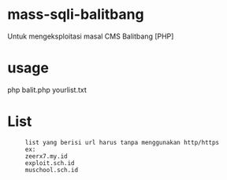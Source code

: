 # mass-sqli-balitbang
Untuk mengeksploitasi masal CMS Balitbang [PHP]

# usage
  php balit.php yourlist.txt
  
# List
         list yang berisi url harus tanpa menggunakan http/https
         ex:
         zeerx7.my.id
         exploit.sch.id
         muschool.sch.id

